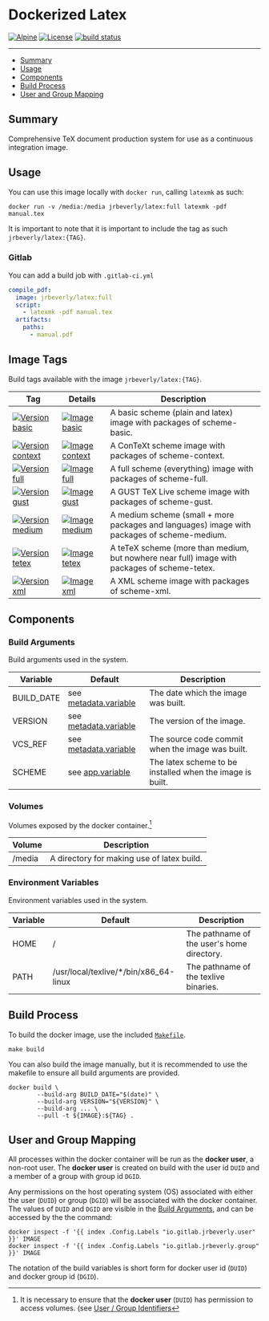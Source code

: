 # Dockerized Latex
[![Alpine][alpine-badge]][alpine]
[![License][license-badge]][license-link]
[![build status][build-badge]][build-link]

---

 * [Summary](#summary)
 * [Usage](#usage)
 * [Components](#components)
 * [Build Process](#build-process)
 * [User and Group Mapping](#user-and-group-mapping)

## Summary

Comprehensive TeX document production system for use as a continuous integration image.

## Usage

You can use this image locally with `docker run`, calling `latexmk` as such:

```console
docker run -v /media:/media jrbeverly/latex:full latexmk -pdf manual.tex
```

It is important to note that it is important to include the tag as such `jrbeverly/latex:{TAG}`.

### Gitlab
You can add a build job with `.gitlab-ci.yml`

```yaml
compile_pdf:
  image: jrbeverly/latex:full
  script:
    - latexmk -pdf manual.tex
  artifacts:
    paths:
      - manual.pdf
```

## Image Tags

Build tags available with the image `jrbeverly/latex:{TAG}`.

| Tag | Details | Description |
| --- | ------ | ----------- |
| [![Version basic][basic-badge]][basic-link] | [![Image basic][basic-image-badge]][basic-link] | A basic scheme (plain and latex) image with packages of scheme-basic. |
| [![Version context][context-badge]][context-link] | [![Image context][context-image-badge]][context-link] | A ConTeXt scheme image with packages of scheme-context. |
| [![Version full][full-badge]][full-link] | [![Image full][full-image-badge]][full-link]| A full scheme (everything) image with packages of scheme-full. |
| [![Version gust][gust-badge]][gust-link] | [![Image gust][gust-image-badge]][gust-link] | A GUST TeX Live scheme image with packages of scheme-gust. |
| [![Version medium][medium-badge]][medium-link] |[![Image medium][medium-image-badge]][medium-link] | A medium scheme (small + more packages and languages) image with packages of scheme-medium. |
| [![Version tetex][tetex-badge]][tetex-link] | [![Image tetex][tetex-image-badge]][tetex-link] | A teTeX scheme (more than medium, but nowhere near full) image with packages of scheme-tetex. |
| [![Version xml][xml-badge]][xml-link] | [![Image xml][xml-image-badge]][xml-link] | A XML scheme image with packages of scheme-xml. |

## Components
### Build Arguments

Build arguments used in the system.

| Variable | Default | Description |
| -------- | ------- | ----------- |
| BUILD_DATE | see [metadata.variable](Makefile.metadata.variable) | The date which the image was built. |
| VERSION | see [metadata.variable](Makefile.metadata.variable) | The version of the image. |
| VCS_REF | see [metadata.variable](Makefile.metadata.variable) | The source code commit when the image was built. |
| SCHEME | see [app.variable](Makefile.app.variable) | The latex scheme to be installed when the image is built. |

### Volumes

Volumes exposed by the docker container.[^1]

| Volume | Description |
| --------------------------| ------------- |
| /media | A directory for making use of latex build. |

### Environment Variables

Environment variables used in the system.

| Variable | Default | Description |
| -------- | ------- | ----------- |
| HOME | / | The pathname of the user's home directory. |
| PATH | /usr/local/texlive/*/bin/x86_64-linux | The pathname of the texlive binaries. |

## Build Process

To build the docker image, use the included [`Makefile`](Makefile).

```
make build
```

You can also build the image manually, but it is recommended to use the makefile to ensure all build arguments are provided.

```
docker build \
		--build-arg BUILD_DATE="$(date)" \
		--build-arg VERSION="${VERSION}" \
		--build-arg ... \
		--pull -t ${IMAGE}:${TAG} .
```

## User and Group Mapping

All processes within the docker container will be run as the **docker user**, a non-root user.  The **docker user** is created on build with the user id `DUID` and a member of a group with group id `DGID`.  

Any permissions on the host operating system (OS) associated with either the user (`DUID`) or group (`DGID`) will be associated with the docker container.  The values of `DUID` and `DGID` are visible in the [Build Arguments](#build-arguments), and can be accessed by the the command:

```console
docker inspect -f '{{ index .Config.Labels "io.gitlab.jrbeverly.user" }}' IMAGE
docker inspect -f '{{ index .Config.Labels "io.gitlab.jrbeverly.group" }}' IMAGE
```

The notation of the build variables is short form for docker user id (`DUID`) and docker group id (`DGID`). 

[^1]: It is necessary to ensure that the **docker user** (`DUID`) has permission to access volumes. (see [User / Group Identifiers](#user-and-group-mapping)

[build-badge]: https://gitlab.com/jrbeverly-docker/docker-latex/badges/master/build.svg
[build-link]: https://gitlab.com/jrbeverly-docker/docker-latex/commits/master

[license-badge]: https://images.microbadger.com/badges/license/jrbeverly/rsvg.svg
[license-link]: https://microbadger.com/images/jrbeverly/rsvg "Get your own license badge on microbadger.com"

[alpine-badge]: https://img.shields.io/badge/alpine-3.5-green.svg?maxAge=2592000
[alpine]: https://alpinelinux.org/posts/Alpine-3.5.0-released.html

[basic-badge]: https://images.microbadger.com/badges/version/jrbeverly/latex:basic.svg
[basic-image-badge]: https://images.microbadger.com/badges/image/jrbeverly/latex:basic.svg
[basic-link]: https://microbadger.com/images/jrbeverly/latex:basic "Get your own version badge on microbadger.com"

[context-badge]: https://images.microbadger.com/badges/version/jrbeverly/latex:context.svg
[context-image-badge]: https://images.microbadger.com/badges/image/jrbeverly/latex:context.svg
[context-link]: https://microbadger.com/images/jrbeverly/latex:context "Get your own version badge on microbadger.com"

[full-badge]: https://images.microbadger.com/badges/version/jrbeverly/latex:full.svg
[full-image-badge]: https://images.microbadger.com/badges/image/jrbeverly/latex:full.svg
[full-link]: https://microbadger.com/images/jrbeverly/latex:full "Get your own version badge on microbadger.com"

[gust-badge]: https://images.microbadger.com/badges/version/jrbeverly/latex:gust.svg
[gust-image-badge]: https://images.microbadger.com/badges/image/jrbeverly/latex:gust.svg
[gust-link]: https://microbadger.com/images/jrbeverly/latex:gust "Get your own version badge on microbadger.com"

[medium-badge]: https://images.microbadger.com/badges/version/jrbeverly/latex:medium.svg
[medium-image-badge]: https://images.microbadger.com/badges/image/jrbeverly/latex:medium.svg
[medium-link]: https://microbadger.com/images/jrbeverly/latex:medium "Get your own version badge on microbadger.com"

[tetex-badge]: https://images.microbadger.com/badges/version/jrbeverly/latex:tetex.svg
[tetex-image-badge]: https://images.microbadger.com/badges/image/jrbeverly/latex:tetex.svg
[tetex-link]: https://microbadger.com/images/jrbeverly/latex:tetex "Get your own version badge on microbadger.com"

[xml-badge]: https://images.microbadger.com/badges/version/jrbeverly/latex:xml.svg
[xml-image-badge]: https://images.microbadger.com/badges/image/jrbeverly/latex:xml.svg
[xml-link]: https://microbadger.com/images/jrbeverly/latex:xml "Get your own version badge on microbadger.com"